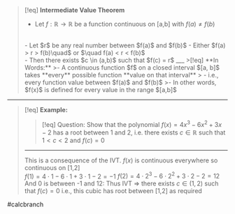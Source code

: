 >[!eq] **Intermediate Value Theorem**
>- Let $f: \mathbb{R} \to \mathbb{R}$ be a function continuous on \[a,b] with $f(a) \neq f(b)$
><br>
>- Let $r$ be any real number between $f(a)$ and $f(b)$
>	- Either $f(a) > r > f(b)\quad$ or $\quad f(a) < r < f(b)$
><br>
>- Then there exists $c \in (a,b)$ such that $f(c) = r$
>___
>>[!eq] **In Words:** 
>>- A continuous function $f$ on a closed interval $[a, b]$ takes **every** possible function **value on that interval**
>>	- i.e., every function value between $f(a)$ and $f(b)$
>>- In other words, $f(x)$ is defined for every value in the range $[a,b]$
___


> [!eq] **Example:** 
>> [!eq] Question:
>> Show that the polynomial $f(x) = 4x^{3}-6x^{2}+3x-2$ has a root between 1 and 2, i.e. there exists $c \in \mathbb{R}$ such that $1 < c <2$ and $f(c) = 0$
> ___
> This is a consequence of the IVT.
> $f(x)$ is continuous everywhere so continuous on [1,2]
> <br>
> $f(1) = 4\cdot1-6\cdot1+3\cdot1-2 = -1$
> $f(2) =4\cdot2^{3}-6\cdot2^{2}+3\cdot2 -2 = 12$
> <br>
> And 0 is between -1 and 12:
> Thus IVT $\Rightarrow$ there exists $c\in(1,2)$ such that $f(c) = 0$ i.e., this cubic has root between [1,2] as required


#calcbranch 